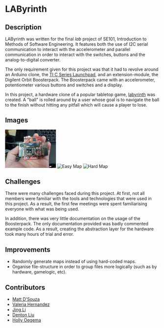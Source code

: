 # LAByrinth

## Description 
LAByrinth was written for the final *lab* project of SE101, Introduction to Methods of Software Engineering. It features both the use of I2C serial communication to interact with the accelerometer and parallel communication in order to interact with the switches, buttons and the analog-to-digital converter.

The only requirement given for this project was that it had to revolve around an Arduino clone, the [TI C Series Launchpad](https://www.ti.com/ww/en/launchpad/launchpads-connected-ek-tm4c123gxl.html), and an extension-module, the Digilent Orbit Boosterpack. The Boosterpack came with an accelerometer, potentiometer various buttons and switches and a display.

In this project, a hardware clone of a popular tabletop game, [labyrinth](https://en.wikipedia.org/wiki/Labyrinth_\(board_game\)) was created. A "ball" is rolled around by a user whose goal is to navigate the ball to the finish without hitting any pitfall which will cause a player to lose.

## Images

<img src="images/startscreen.jpg" alt="Start Screen" width=33% />
<img src="images/easymap.jpg" alt="Easy Map" width=33% />
<img src="images/hardmap.jpg" alt="Hard Map" width=33% />

## Challenges
There were many challenges faced during this project. At first, not all members were familiar with the tools and technologies that were used in this project. As a result, the first few meetings were spent familiarising everyone with what was being used.

In addition, there was very little documentation on the usage of the Boosterpack. The only documentation provided was badly commented example code. As a result, creating the abstraction layer for the hardware took many hours of trial and error. 

## Improvements
* Randomly generate maps instead of using hard-coded maps.
* Organise file-structure in order to group files more logically (such as by hardware, gamelogic, etc).

## Contributors
* [Matt D'Souza](https://github.com/DSouzaM)
* [Valeria Hernandez](https://github.com/valeria1993)
* [Jing Li](https://github.com/jingyli)
* [Denton Liu](https://github.com/Denton-L)
* [Holly Oegema](https://github.com/heoegema)
